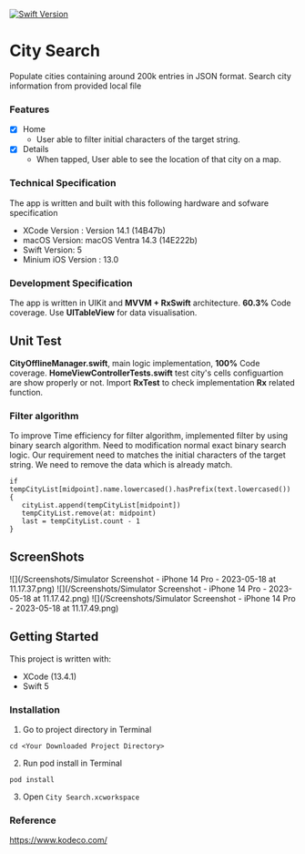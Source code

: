 [![Swift Version][swift-image]][swift-url]

# City Search

Populate cities containing around 200k entries in JSON format.
Search city information from provided local file


### Features

- [x] Home
    - User able to filter initial characters of the target string.
- [x] Details
    - When tapped, User able to see the location of that city on a map.


### Technical Specification

The app is written and built with this following hardware and sofware specification

- XCode Version : Version 14.1 (14B47b)
- macOS Version: macOS Ventra 14.3 (14E222b)
- Swift Version: 5
- Minium iOS Version : 13.0

### Development Specification

The app is written in UIKit and **MVVM + RxSwift** architecture. **60.3%** Code coverage.
Use **UITableView** for data visualisation. 

## Unit Test
**CityOfflineManager.swift**, main logic implementation, **100%** Code coverage.
**HomeViewControllerTests.swift** test city's cells configuartion are show properly or not. Import **RxTest** to check implementation **Rx** related function.

### Filter algorithm 

 To improve Time efficiency for filter algorithm, implemented filter by using binary search algorithm. Need to modification normal exact binary search logic. Our requirement need to matches the initial characters of the target string. We need to remove the data which is already match.
 ```
if tempCityList[midpoint].name.lowercased().hasPrefix(text.lowercased()) {
    cityList.append(tempCityList[midpoint])
    tempCityList.remove(at: midpoint)
    last = tempCityList.count - 1
}
 ```

## ScreenShots
![](/Screenshots/Simulator Screenshot - iPhone 14 Pro - 2023-05-18 at 11.17.37.png)
![](/Screenshots/Simulator Screenshot - iPhone 14 Pro - 2023-05-18 at 11.17.42.png)
![](/Screenshots/Simulator Screenshot - iPhone 14 Pro - 2023-05-18 at 11.17.49.png)

## Getting Started

This project is written with:
* XCode (13.4.1)
* Swift 5

### Installation
1. Go to project directory in Terminal
```
cd <Your Downloaded Project Directory>
```
2. Run pod install in Terminal
```
pod install
```
3. Open `City Search.xcworkspace`

### Reference

https://www.kodeco.com/


[swift-image]:https://img.shields.io/badge/swift-5.0-orange.svg
[swift-url]: https://swift.org/
